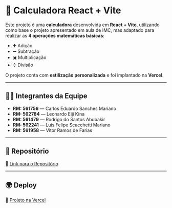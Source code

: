 # 📌 Calculadora React + Vite  

Este projeto é uma **calculadora** desenvolvida em **React + Vite**, utilizando como base o projeto apresentado em aula de IMC, mas adaptado para realizar as **4 operações matemáticas básicas**:  

- ➕ Adição  
- ➖ Subtração  
- ✖️ Multiplicação  
- ➗ Divisão  

O projeto conta com **estilização personalizada** e foi implantado na **Vercel**.  

---

## 👨‍💻 Integrantes da Equipe  

- **RM: 561756** — Carlos Eduardo Sanches Mariano  
- **RM: 562784** — Leonardo Eiji Kina  
- **RM: 561479** — Rodrigo do Santos Abubakir  
- **RM: 562241** — Luis Felipe Scacchetti Mariano  
- **RM: 561958** — Vitor Ramos de Farias  

---

## 📂 Repositório  

🔗 [Link para o Repositório](https://github.com/syinapse/calculadora)  

---

## 🌍 Deploy  

🔗 [Projeto na Vercel](link...)  
